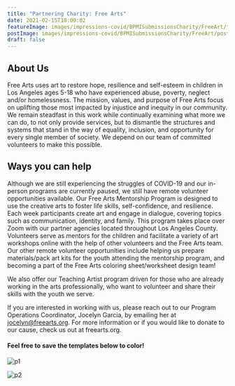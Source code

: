 ```yaml
---
title: "Partnering Charity: Free Arts"
date: 2021-02-15T18:00:02
featureImage: images/impressions-covid/BPMISubmissionsCharity/FreeArt/feature-image.jpg
postImage: images/impressions-covid/BPMISubmissionsCharity/FreeArt/post-image.jpeg 
draft: false
---
```


## About Us
Free Arts uses art to restore hope, resilience and self-esteem in children in Los Angeles ages 5-18 who have experienced abuse, poverty, neglect and/or homelessness. The mission, values, and purpose of Free Arts focus on uplifting those most impacted by injustice and inequity in our community. We remain steadfast in this work while continually examining what more we can do, to not only provide services, but to dismantle the structures and systems that stand in the way of equality, inclusion, and opportunity for every single member of society. We depend on our team of committed volunteers to make this possible. 

## Ways you can help 
Although we are still experiencing the struggles of COVID-19 and our in-person programs are currently paused, we still have remote volunteer opportunities available. Our Free Arts Mentorship Program is designed to use the creative arts to foster life skills, self-confidence, and resilience. Each week participants create art and engage in dialogue, covering topics such as communication, identity, and family. This program takes place over Zoom with our partner agencies located throughout Los Angeles County. Volunteers serve as mentors for the children and facilitate a variety of art workshops online with the help of other volunteers and the Free Arts team. Our other remote volunteer opportunities include helping us prepare materials/pack art kits for the youth attending the mentorship program, and becoming a part of the Free Arts coloring sheet/worksheet design team! 

We also offer our Teaching Artist program driven for those who are already working in the arts professionally, who want to volunteer and share their skills with the youth we serve.

If you are interested in working with us, please reach out to our Program Operations Coordinator, Jocelyn Garcia, by emailing her at jocelyn@freearts.org. For more information or if you would like to donate to our cause, check us out at freearts.org.

#### Feel free to save the templates below to color! 

![p1](../../images/impressions-covid/BPMISubmissionsCharity/FreeArt/p1.jpg)

![p2](../../images/impressions-covid/BPMISubmissionsCharity/FreeArt/p2.jpg)


